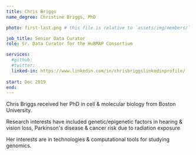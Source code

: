 ```yaml
---
title: Chris Briggs
name_degree: Christine Briggs, PhD

photo: first-last.png # this file is relative to `assets/img/members/`

job_title: Senior Data Curator
role: Sr. Data Curator for the HuBMAP Consortium

services:
  #github: 
  #twitter: 
  linked-in: https://www.linkedin.com/in/chrisbriggslinkedinprofile/
  
start: Dec 2019
end:
---
```

Chris Briggs received her PhD in cell & molecular biology from Boston University.

Research interests have included genetic/epigenetic factors in hearing & vision loss, Parkinson's disease & cancer risk due to radiation exposure

Her interests are in technologies & computational tools for studying genomics.
